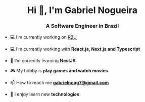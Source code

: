 <h1 align="center">Hi 👋, I'm Gabriel Nogueira</h1>
<h3 align="center">A Software Engineer in Brazil</h3>

- 💻 I’m currently working on [R2U](https://github.com/r2u-io)

- 💻 I’m currently working with **React.js, Next.js and Typescript**

- 🌱 I’m currently learning **NestJS**

- 🎮 My hobby is **play games and watch movies**

- 📫 How to reach me **gabrielnoog7@gmail.com**

<!-- - 🍃 I like observe **nature** -->

- 🚀 I enjoy learn new **technologies**

<br>
<!-- <p align="left">
  <img src="https://github-readme-stats.vercel.app/api?username=gabrielnogueirabr&show_icons=true&theme=tokyonight&locale=en&layout=compact" alt="gabrielnogueirabr" />
  <img src="https://github-readme-stats.vercel.app/api/top-langs?username=gabrielnogueirabr&show_icons=true&theme=tokyonight&locale=en&layout=compact" alt="gabrielnogueirabr" />
</p> -->
